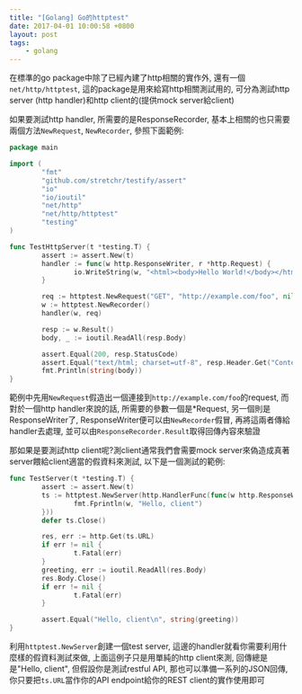 ```yaml
---
title: "[Golang] Go的httptest"
date: 2017-04-01 10:00:58 +0800
layout: post
tags: 
    - golang
---
```


在標準的go package中除了已經內建了http相關的實作外, 還有一個`net/http/httptest`, 這的package是用來給寫http相關測試用的, 可分為測試http server (http handler)和http client的(提供mock server給client)

如果要測試http handler, 所需要的是ResponseRecorder, 基本上相關的也只需要兩個方法`NewRequest`, `NewRecorder`, 參照下面範例:

```go
package main

import (
        "fmt"
        "github.com/stretchr/testify/assert"
        "io"
        "io/ioutil"
        "net/http"
        "net/http/httptest"
        "testing"
)

func TestHttpServer(t *testing.T) {
        assert := assert.New(t)
        handler := func(w http.ResponseWriter, r *http.Request) {
                io.WriteString(w, "<html><body>Hello World!</body></html>")
        }

        req := httptest.NewRequest("GET", "http://example.com/foo", nil)
        w := httptest.NewRecorder()
        handler(w, req)

        resp := w.Result()
        body, _ := ioutil.ReadAll(resp.Body)

        assert.Equal(200, resp.StatusCode)
        assert.Equal("text/html; charset=utf-8", resp.Header.Get("Content-Type"))
        fmt.Println(string(body))
}
```

範例中先用`NewRequest`假造出一個連接到`http://example.com/foo`的request, 而對於一個http handler來說的話, 所需要的參數一個是*Request, 另一個則是ResponseWriter了, ResponseWriter便可以由`NewRecorder`假冒, 再將這兩者傳給handler去處理, 並可以由`ResponseRecorder.Result`取得回傳內容來驗證

那如果是要測試http client呢?測client通常我們會需要mock server來偽造成真著server餵給client適當的假資料來測試, 以下是一個測試的範例:

```go
func TestServer(t *testing.T) {
        assert := assert.New(t)
        ts := httptest.NewServer(http.HandlerFunc(func(w http.ResponseWriter, r *http.Request) {
                fmt.Fprintln(w, "Hello, client")
        }))
        defer ts.Close()

        res, err := http.Get(ts.URL)
        if err != nil {
                t.Fatal(err)
        }
        greeting, err := ioutil.ReadAll(res.Body)
        res.Body.Close()
        if err != nil {
                t.Fatal(err)
        }

        assert.Equal("Hello, client\n", string(greeting))
}
```

利用`httptest.NewServer`創建一個test server, 這邊的handler就看你需要利用什麼樣的假資料測試來做, 上面這例子只是用單純的http client來測, 回傳總是是"Hello, client", 但假設你是測試restful API, 那也可以準備一系列的JSON回傳, 你只要把`ts.URL`當作你的API endpoint給你的REST client的實作使用即可